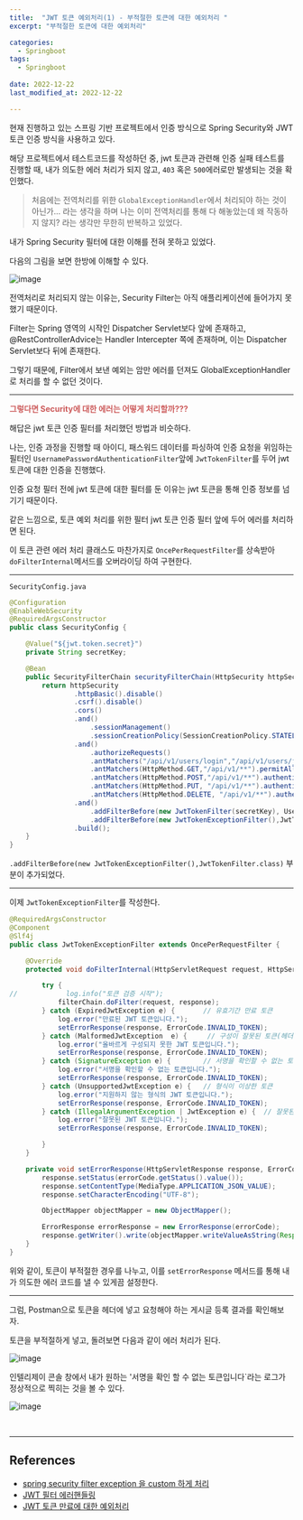 ```yaml
---
title:  "JWT 토큰 예외처리(1) - 부적절한 토큰에 대한 예외처리 " 
excerpt: "부적절한 토큰에 대한 예외처리"

categories:
  - Springboot
tags:
  - Springboot
 
date: 2022-12-22
last_modified_at: 2022-12-22

---
```


현재 진행하고 있는 스프링 기반 프로젝트에서 인증 방식으로 Spring Security와 JWT토큰 인증 방식을 사용하고 있다.

해당 프로젝트에서 테스트코드를 작성하던 중, jwt 토큰과 관련해 인증 실패 테스트를 진행할 때, 내가 의도한 에러 처리가 되지 않고, `403` 혹은 `500`에러로만 발생되는 것을 확인했다.

>처음에는 전역처리를 위한 `GlobalExceptionHandler`에서 처리되야 하는 것이 아닌가... 라는 생각을 하며 나는 이미 전역처리를 통해 다 해놓았는데 왜 작동하지 않지? 라는 생각만 무한히 반복하고 있었다.

내가 Spring Security 필터에 대한 이해를 전혀 못하고 있었다.

다음의 그림을 보면 한방에 이해할 수 있다.

![image](https://user-images.githubusercontent.com/85394884/210150977-e239915d-9c1b-4654-a214-f998b7f7b63e.png)

전역처리로 처리되지 않는 이유는, Security Filter는 아직 애플리케이션에 들어가지 못했기 때문이다.

Filter는 Spring 영역의 시작인 Dispatcher Servlet보다 앞에 존재하고, @RestControllerAdvice는 Handler Intercepter 쪽에 존재하며, 이는 Dispatcher Servlet보다 뒤에 존재한다.  

그렇기 때문에, Filter에서 보낸 예외는 암만 에러를 던져도 GlobalExceptionHandler로 처리를 할 수 없던 것이다.

---

**<span style="color:indianred">그렇다면 Security에 대한 에러는 어떻게 처리할까???</span>**

해답은 jwt 토큰 인증 필터를 처리했던 방법과 비슷하다.

나는, 인증 과정을 진행할 때 아이디, 패스워드 데이터를 파싱하여 인증 요청을 위임하는 필터인 `UsernamePasswordAuthenticationFilter`앞에 `JwtTokenFilter`를 두어 jwt 토큰에 대한 인증을 진행했다.

인증 요청 필터 전에 jwt 토큰에 대한 필터를 둔 이유는 jwt 토큰을 통해 인증 정보를 넘기기 때문이다.

같은 느낌으로, 토큰 예외 처리를 위한 필터 jwt 토큰 인증 필터 앞에 두어 에러를 처리하면 된다. 

이 토큰 관련 에러 처리 클래스도 마찬가지로 `OncePerRequestFilter`를 상속받아 `doFilterInternal`메서드를 오버라이딩 하여 구현한다.

---

`SecurityConfig.java`

```java
@Configuration
@EnableWebSecurity
@RequiredArgsConstructor
public class SecurityConfig {

    @Value("${jwt.token.secret}")
    private String secretKey;

    @Bean
    public SecurityFilterChain securityFilterChain(HttpSecurity httpSecurity) throws Exception {
        return httpSecurity
                .httpBasic().disable() 
                .csrf().disable()      
                .cors()
                .and()
                    .sessionManagement()
                    .sessionCreationPolicy(SessionCreationPolicy.STATELESS) 
                .and()
                    .authorizeRequests()
                    .antMatchers("/api/v1/users/login","/api/v1/users/join", "/swagger-ui").permitAll() 
                    .antMatchers(HttpMethod.GET,"/api/v1/**").permitAll()   
                    .antMatchers(HttpMethod.POST,"/api/v1/**").authenticated()  
                    .antMatchers(HttpMethod.PUT, "/api/v1/**").authenticated()
                    .antMatchers(HttpMethod.DELETE, "/api/v1/**").authenticated()
                .and()
                    .addFilterBefore(new JwtTokenFilter(secretKey), UsernamePasswordAuthenticationFilter.class)
                    .addFilterBefore(new JwtTokenExceptionFilter(),JwtTokenFilter.class)
                .build();
    }
}
```

`.addFilterBefore(new JwtTokenExceptionFilter(),JwtTokenFilter.class)` 부분이 추가되었다.

---

이제 `JwtTokenExceptionFilter`를 작성한다.

```java
@RequiredArgsConstructor
@Component
@Slf4j
public class JwtTokenExceptionFilter extends OncePerRequestFilter {

    @Override
    protected void doFilterInternal(HttpServletRequest request, HttpServletResponse response, FilterChain filterChain) throws ServletException, IOException {

        try {
//            log.info("토큰 검증 시작");
            filterChain.doFilter(request, response);
        } catch (ExpiredJwtException e) {       // 유효기간 만료 토큰
            log.error("만료된 JWT 토큰입니다.");
            setErrorResponse(response, ErrorCode.INVALID_TOKEN);
        } catch (MalformedJwtException  e) {     // 구성이 잘못된 토큰(헤더,내용,서명이 없는 경우)
            log.error("올바르게 구성되지 못한 JWT 토큰입니다.");
            setErrorResponse(response, ErrorCode.INVALID_TOKEN);
        } catch (SignatureException e) {        // 서명을 확인할 수 없는 토큰
            log.error("서명을 확인할 수 없는 토큰입니다.");
            setErrorResponse(response, ErrorCode.INVALID_TOKEN);
        } catch (UnsupportedJwtException e) {   // 형식이 이상한 토큰
            log.error("지원하지 않는 형식의 JWT 토큰입니다.");
            setErrorResponse(response, ErrorCode.INVALID_TOKEN);
        } catch (IllegalArgumentException | JwtException e) {  // 잘못된 토큰
            log.error("잘못된 JWT 토큰입니다.");
            setErrorResponse(response, ErrorCode.INVALID_TOKEN);

        }
    }

    private void setErrorResponse(HttpServletResponse response, ErrorCode errorCode) throws IOException {
        response.setStatus(errorCode.getStatus().value());
        response.setContentType(MediaType.APPLICATION_JSON_VALUE);
        response.setCharacterEncoding("UTF-8");

        ObjectMapper objectMapper = new ObjectMapper();

        ErrorResponse errorResponse = new ErrorResponse(errorCode);
        response.getWriter().write(objectMapper.writeValueAsString(Response.error("ERROR",errorResponse)));
    }
}
```

위와 같이, 토큰이 부적절한 경우를 나누고, 이를 `setErrorResponse` 메서드를 통해 내가 의도한 에러 코드를 낼 수 있게끔 설정한다.

---

그럼, Postman으로 토큰을 헤더에 넣고 요청해야 하는 게시글 등록 결과를 확인해보자.

토큰을 부적절하게 넣고, 돌려보면 다음과 같이 에러 처리가 된다.

![image](https://user-images.githubusercontent.com/85394884/210151736-024b526e-77ed-4bb3-bbbb-c45b590c3011.png)

인텔리제이 콘솔 창에서 내가 원하는 '서명을 확인 할 수 없는 토큰입니다`라는 로그가 정상적으로 찍히는 것을 볼 수 있다.

![image](https://user-images.githubusercontent.com/85394884/210151767-b5484b3e-37b9-4f03-8371-1c507e65cbb0.png)

<br>

---

## References

* [spring security filter exception 을 custom 하게 처리](https://codingdog.tistory.com/entry/spring-security-filter-exception-%EC%9D%84-custom-%ED%95%98%EA%B2%8C-%EC%B2%98%EB%A6%AC%ED%95%B4-%EB%B4%85%EC%8B%9C%EB%8B%A4)
* [JWT 필터 에러핸들링](https://velog.io/@wowba/JWT-%ED%95%84%ED%84%B0-%EC%97%90%EB%9F%AC%ED%95%B8%EB%93%A4%EB%A7%81)
* [JWT 토큰 만료에 대한 예외처리](https://velog.io/@hellonayeon/spring-boot-jwt-expire-exception)